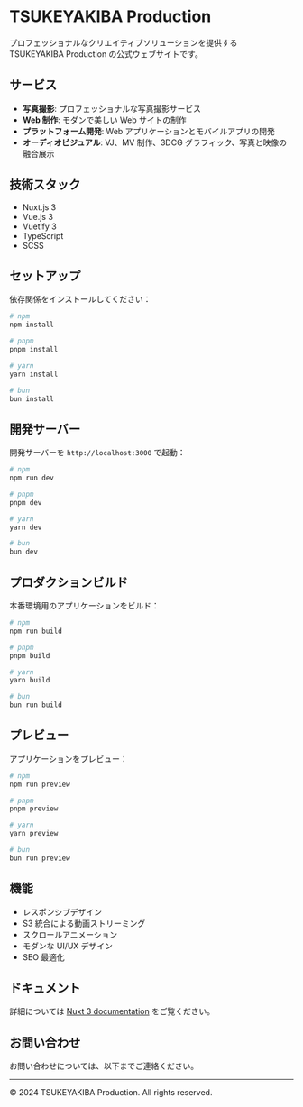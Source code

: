 # TSUKEYAKIBA Production

プロフェッショナルなクリエイティブソリューションを提供する TSUKEYAKIBA Production の公式ウェブサイトです。

## サービス

- **写真撮影**: プロフェッショナルな写真撮影サービス
- **Web 制作**: モダンで美しい Web サイトの制作
- **プラットフォーム開発**: Web アプリケーションとモバイルアプリの開発
- **オーディオビジュアル**: VJ、MV 制作、3DCG グラフィック、写真と映像の融合展示

## 技術スタック

- Nuxt.js 3
- Vue.js 3
- Vuetify 3
- TypeScript
- SCSS

## セットアップ

依存関係をインストールしてください：

```bash
# npm
npm install

# pnpm
pnpm install

# yarn
yarn install

# bun
bun install
```

## 開発サーバー

開発サーバーを `http://localhost:3000` で起動：

```bash
# npm
npm run dev

# pnpm
pnpm dev

# yarn
yarn dev

# bun
bun dev
```

## プロダクションビルド

本番環境用のアプリケーションをビルド：

```bash
# npm
npm run build

# pnpm
pnpm build

# yarn
yarn build

# bun
bun run build
```

## プレビュー

アプリケーションをプレビュー：

```bash
# npm
npm run preview

# pnpm
pnpm preview

# yarn
yarn preview

# bun
bun run preview
```

## 機能

- レスポンシブデザイン
- S3 統合による動画ストリーミング
- スクロールアニメーション
- モダンな UI/UX デザイン
- SEO 最適化

## ドキュメント

詳細については [Nuxt 3 documentation](https://nuxt.com/docs/getting-started/introduction) をご覧ください。

## お問い合わせ

お問い合わせについては、以下までご連絡ください。

---

© 2024 TSUKEYAKIBA Production. All rights reserved.
